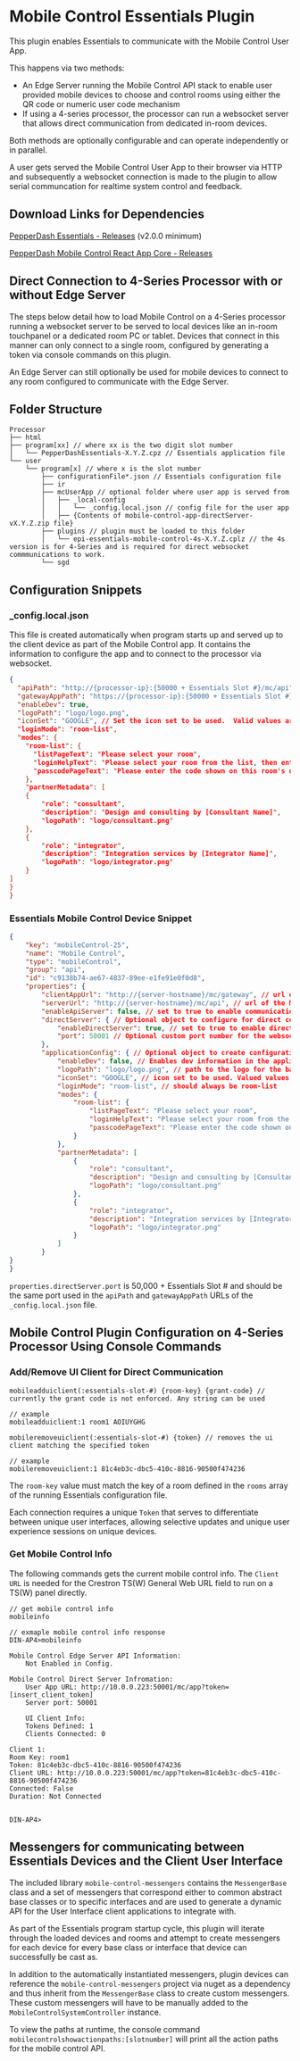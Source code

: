 # Mobile Control Essentials Plugin

This plugin enables Essentials to communicate with the Mobile Control User App.

This happens via two methods:

- An Edge Server running the Mobile Control API stack to enable user provided mobile devices to choose and control rooms using either the QR code or numeric user code mechanism
- If using a 4-series processor, the processor can run a websocket server that allows direct communication from dedicated in-room devices.

Both methods are optionally configurable and can operate independently or in parallel.

A user gets served the Mobile Control User App to their browser via HTTP and subsequently a websocket connection is made to the plugin to allow serial communcation for realtime system control and feedback.

## Download Links for Dependencies

[PepperDash Essentials - Releases](https://github.com/PepperDash/Essentials/releases) (v2.0.0 minimum)

[PepperDash Mobile Control React App Core - Releases](https://github.com/PepperDash/mobile-control-react-app-core)

## Direct Connection to 4-Series Processor with or without Edge Server

The steps below detail how to load Mobile Control on a 4-Series processor running a websocket server to be served to local devices like an in-room touchpanel or a dedicated room PC or tablet. Devices that connect in this manner can only connect to a single room, configured by generating a token via console commands on this plugin.

An Edge Server can still optionally be used for mobile devices to connect to any room configured to communicate with the Edge Server.

## Folder Structure

```plaintext
Processor
├── html
├── program[xx] // where xx is the two digit slot number
│   └── PepperDashEssentials-X.Y.Z.cpz // Essentials application file
└── user
    └── program[x] // where x is the slot number
        ├── configurationFile*.json // Essentials configuration file
        ├── ir
        ├── mcUserApp // optional folder where user app is served from
        │   ├── _local-config
        │   │   └── _config.local.json // config file for the user app
        │   ├── {Contents of mobile-control-app-directServer-vX.Y.Z.zip file}
        ├── plugins // plugin must be loaded to this folder
        │   └── epi-essentials-mobile-control-4s-X.Y.Z.cplz // the 4s version is for 4-Series and is required for direct websocket commmunications to work.
        └── sgd
```

## Configuration Snippets

### \_config.local.json

This file is created automatically when program starts up and served up to the client device as part of the Mobile Control app. It contains the information to configure the app and to connect to the processor via websocket.

```json
{
  "apiPath": "http://{processor-ip}:{50000 + Essentials Slot #}/mc/api", // This value must be set to the IP of the processor and the port configured for the websocket
  "gatewayAppPath": "https://{processor-ip}:{50000 + Essentials Slot #}/mc/gateway", // Not used in direct connection scenarios
  "enableDev": true,
  "logoPath": "logo/logo.png",
  "iconSet": "GOOGLE", // Set the icon set to be used.  Valid values are "GOOGLE", "HABANERO" or "NEO
  "loginMode": "room-list",
  "modes": {
    "room-list": {
      "listPageText": "Please select your room",
      "loginHelpText": "Please select your room from the list, then enter the code shown on the display in the room. (Configurable message)",
      "passcodePageText": "Please enter the code shown on this room's display"
    },
    "partnerMetadata": [
    {
        "role": "consultant",
        "description": "Design and consulting by [Consultant Name]",
        "logoPath": "logo/consultant.png"
    },
    {
        "role": "integrator",
        "description": "Integration services by [Integrator Name]",
        "logoPath": "logo/integrator.png"
    }
]
}
}
```

### Essentials Mobile Control Device Snippet

```json
{
    "key": "mobileControl-25",
    "name": "Mobile Control",
    "type": "mobileControl",
    "group": "api",
    "id": "c9138b74-ae67-4837-89ee-e1fe91e0f0d8",
    "properties": {
        "clientAppUrl": "http://{server-hostname}/mc/gateway", // url of the gateway app on an Edge Server
        "serverUrl": "http://{server-hostname}/mc/api", // url of the MC API on an Edge Server
        "enableApiServer": false, // set to true to enable communication with an Edge Server
        "directServer": { // Optional object to configure for direct communication
            "enableDirectServer": true, // set to true to enable direct communication to the plugins websocket server
            "port": 50001 // Optional custom port number for the websocket communication.  If not specified, default port will be 50000 + the program slot number
        },
        "applicationConfig": { // Optional object to create configuration for the MC Application
            "enableDev": false, // Enables dev information in the application
            "logoPath": "logo/logo.png", // path to the logo for the background in the application
            "iconSet": "GOOGLE", // icon set to be used. Valued values are "GOOGLE", "HABANERO", or "NEO"
            "loginMode": "room-list", // should always be room-list
            "modes": {
                "room-list": {
                    "listPageText": "Please select your room",
                    "loginHelpText": "Please select your room from the list, then enter the code shown on the display.",
                    "passcodePageText": "Please enter the code shown on this room's display"
                }
            },
            "partnerMetadata": [
                {
                    "role": "consultant",
                    "description": "Design and consulting by [Consultant Name]",
                    "logoPath": "logo/consultant.png"
                },
                {
                    "role": "integrator",
                    "description": "Integration services by [Integrator Name]",
                    "logoPath": "logo/integrator.png"
                }
            ]
        }
}
}
```

`properties.directServer.port` is 50,000 + Essentials Slot # and should be the same port used in the `apiPath` and `gatewayAppPath` URLs of the `_config.local.json` file.

## Mobile Control Plugin Configuration on 4-Series Processor Using Console Commands

### Add/Remove UI Client for Direct Communication

```plaintext
mobileadduiclient(:essentials-slot-#) {room-key} {grant-code} // currently the grant code is not enforced. Any string can be used

// example
mobileadduiclient:1 room1 AOIUYGHG

mobileremoveuiclient(:essentials-slot-#) {token} // removes the ui client matching the specified token

// example
mobileremoveuiclient:1 81c4eb3c-dbc5-410c-8816-90500f474236
```

The `room-key` value must match the key of a room defined in the `rooms` array of the running Essentials configuration file.

Each connection requires a unique `Token` that serves to differentiate between unique user interfaces, allowing selective updates and unique user experience sessions on unique devices.

### Get Mobile Control Info

The following commands gets the current mobile control info. The `Client URL` is needed for the Crestron TS(W) General Web URL field to run on a TS(W) panel directly.

```plaintext
// get mobile control info
mobileinfo

// exmaple mobile control info response
DIN-AP4>mobileinfo

Mobile Control Edge Server API Information:
    Not Enabled in Config.

Mobile Control Direct Server Infromation:
    User App URL: http://10.0.0.223:50001/mc/app?token=[insert_client_token]
    Server port: 50001

    UI Client Info:
    Tokens Defined: 1
    Clients Connected: 0

Client 1:
Room Key: room1
Token: 81c4eb3c-dbc5-410c-8816-90500f474236
Client URL: http://10.0.0.223:50001/mc/app?token=81c4eb3c-dbc5-410c-8816-90500f474236
Connected: False
Duration: Not Connected


DIN-AP4>
```

## Messengers for communicating between Essentials Devices and the Client User Interface

The included library `mobile-control-messengers` contains the `MessengerBase` class and a set of messengers that correspond either to common abstract base classes or to specific interfaces and are used to generate a dynamic API for the User Interface client applications to integrate with.

As part of the Essentials program startup cycle, this plugin will iterate through the loaded devices and rooms and attempt to create messengers for each device for every base class or interface that device can successfully be cast as.

In addition to the automatically instantiated messengers, plugin devices can reference the `mobile-control-messengers` project via nuget as a dependency and thus inherit from the `MessengerBase` class to create custom messengers.  These custom messengers will have to be manually added to the `MobileControlSystemController` instance.

To view the paths at runtime, the console command `mobilecontrolshowactionpaths:[slotnumber]` will print all the action paths for the mobile control API. 
